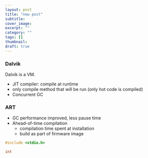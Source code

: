 ```yaml
---
layout: post
title: "new post"
subtitle:
cover_image:
excerpt: ""
category: ""
tags: []
thumbnail:
draft: true
---
```


### Dalvik

Dalvik is a VM.

* JIT compiler: compile at runtime
* only compile method that will be run (only hot code is compiled)
* Concurrent GC

### ART

* GC performance improved, less pause time
* Ahead-of-time compilation
	* compilation time spent at installation
	* build as part of firmware image


```c
#include <stdio.h>

int
```
